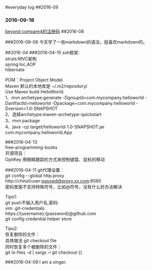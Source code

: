 #everyday log
##2016-09
### 2016-09-18  
[beyond compare4的注册码](http://www.voidcn.com/blog/rznice/article/p-4872354.html)
##2016-08

###2016-08-08
今天学了一些markdown的语法，挺喜欢markdown的。

##2016-04
###2016-04-15
ssh框架:  
struts:MVC架构  
spring:Ioc,AOP  
hibernate  

POM：Project Object Model  
Maven 默认的本地库是 ~/.m2/repository/  
Use Maven build HelloWorld:  
1、mvn archetype:generate -DgroupId=com.mycompany.helloworld -DartifactId=helloworld -Dpackage=com.mycompany.helloworld -Dversion=1.0-SNAPSHOT  
2、选择archetype:maven-archetype-quickstart   
3、mvn package  
4、java -cp target/helloworld-1.0-SNAPSHOT.jar com.mycompany.helloworld.App  


###2016-04-13  
free-programming-books  
开源项目：  
OptiKey 用眼睛跟踪的方式来控制键盘、鼠标的移动  

###2016-04-11
git代理设置：  
git config --global http.proxy http://china\\\user:passwd@proxy.xx.com:8080  
密码里面不支持特殊符号，比如@符号，没有什么好办法解决  

Tips1:  
git push不输入用户名,密码:  
vim .git-credentials  
https://{username}:{password}@github.com  
git config credential.helper store   

Tips2:  
恢复删除的文件：  
具体做法 git checkout file   
同时恢复多个被删除的文件：  
git ls-files -d | xargs -i git checkout {}  



###2016-04-09
I am a singer.








